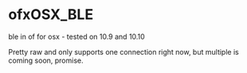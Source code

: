 # ofxOSX_BLE
ble in of for osx - tested on 10.9 and 10.10

Pretty raw and only supports one connection right now, but multiple is coming soon, promise.
